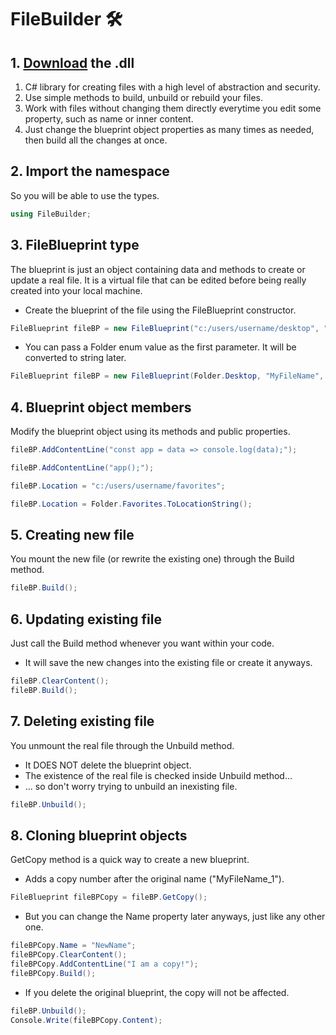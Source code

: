 # FileBuilder 🛠️
## 1. [Download](https://github.com/dieg0hartmann/FileBuilder/raw/main/bin/Debug/FileBuilder.dll) the .dll
1. C# library for creating files with a high level of abstraction and security.
2. Use simple methods to build, unbuild or rebuild your files.
3. Work with files without changing them directly everytime you edit some property, such as name or inner content.
4. Just change the blueprint object properties as many times as needed, then build all the changes at once.

## 2. Import the namespace
So you will be able to use the types.
```cs
using FileBuilder;
```

## 3. FileBlueprint type
The blueprint is just an object containing data and methods to create or update a real file. 
It is a virtual file that can be edited before being really created into your local machine.
- Create the blueprint of the file using the FileBlueprint constructor. 
```cs
FileBlueprint fileBP = new FileBlueprint("c:/users/username/desktop", "MyFileName", Extention.JavaScript);
```
- You can pass a Folder enum value as the first parameter. It will be converted to string later.
```cs
FileBlueprint fileBP = new FileBlueprint(Folder.Desktop, "MyFileName", Extention.JavaScript);
```

## 4. Blueprint object members
Modify the blueprint object using its methods and public properties.
```cs
fileBP.AddContentLine("const app = data => console.log(data);");
```
```cs
fileBP.AddContentLine("app();");
``` 
```cs
fileBP.Location = "c:/users/username/favorites";
```
```cs
fileBP.Location = Folder.Favorites.ToLocationString();
```

## 5. Creating new file
You mount the new file (or rewrite the existing one) through the Build method.
```cs
fileBP.Build();
```

## 6. Updating existing file
Just call the Build method whenever you want within your code.
- It will save the new changes into the existing file or create it anyways.
```cs
fileBP.ClearContent();
fileBP.Build();
```

## 7. Deleting existing file
You unmount the real file through the Unbuild method.
- It DOES NOT delete the blueprint object.
- The existence of the real file is checked inside Unbuild method... 
- ... so don't worry trying to unbuild an inexisting file.
```cs
fileBP.Unbuild();
```

## 8. Cloning blueprint objects
GetCopy method is a quick way to create a new blueprint.
- Adds a copy number after the original name ("MyFileName_1").
```cs
FileBlueprint fileBPCopy = fileBP.GetCopy();
```
- But you can change the Name property later anyways, just like any other one.
```cs
fileBPCopy.Name = "NewName";
fileBPCopy.ClearContent();
fileBPCopy.AddContentLine("I am a copy!");
fileBPCopy.Build();
```
- If you delete the original blueprint, the copy will not be affected.
```cs
fileBP.Unbuild();
Console.Write(fileBPCopy.Content);
```
